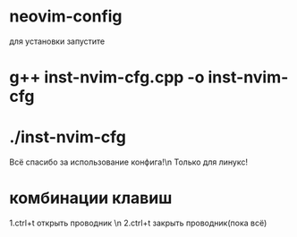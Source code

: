 # neovim-config
для установки запустите 
# g++ inst-nvim-cfg.cpp -o inst-nvim-cfg
# ./inst-nvim-cfg
Всё спасибо за использование конфига!\n
Только для линукс!


# комбинации клавиш
1.ctrl+t открыть проводник \n
2.ctrl+t закрыть проводник(пока всё) 
